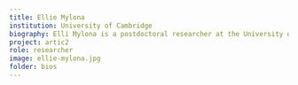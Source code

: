 ```yaml
---
title: Ellie Mylona
institution: University of Cambridge
biography: Elli Mylona is a postdoctoral researcher at the University of Cambridge. She works towards developing and validating sequencing protocols for infectious disease surveillance, as well as training packages for capacity building.
project: artic2
role: researcher
image: ellie-mylona.jpg
folder: bios
---
```

